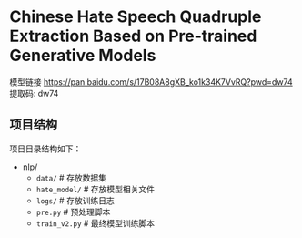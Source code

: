 # Chinese Hate Speech Quadruple Extraction Based on Pre-trained Generative Models

模型链接
https://pan.baidu.com/s/17B08A8gXB_ko1k34K7VvRQ?pwd=dw74 提取码: dw74 
## 项目结构

项目目录结构如下：

- nlp/
  - `data/`          # 存放数据集
  - `hate_model/`    # 存放模型相关文件
  - `logs/`          # 存放训练日志
  - `pre.py`         # 预处理脚本
  - `train_v2.py`    # 最终模型训练脚本
